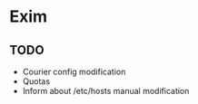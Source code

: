 # Exim

## TODO

- Courier config modification
- Quotas
- Inform about /etc/hosts manual modification
